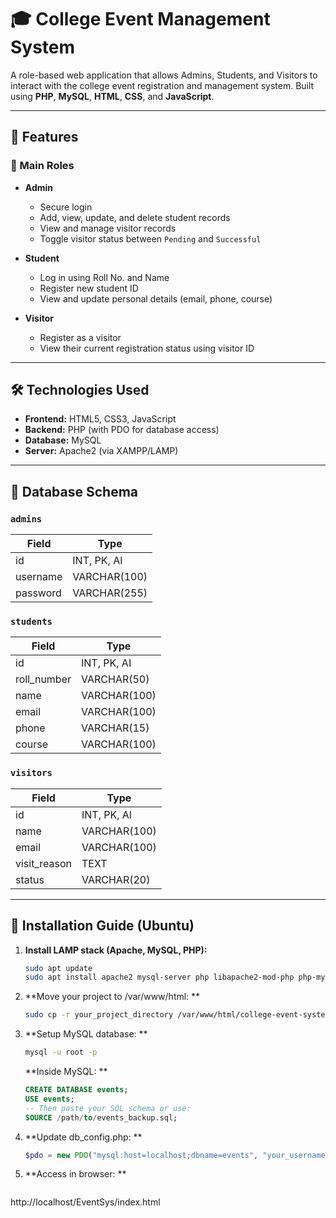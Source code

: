 # 🎓 College Event Management System

A role-based web application that allows Admins, Students, and Visitors to interact with the college event registration and management system. Built using **PHP**, **MySQL**, **HTML**, **CSS**, and **JavaScript**.

---

## 📁 Features

### 👤 Main Roles

- **Admin**
  - Secure login
  - Add, view, update, and delete student records
  - View and manage visitor records
  - Toggle visitor status between `Pending` and `Successful`

- **Student**
  - Log in using Roll No. and Name
  - Register new student ID
  - View and update personal details (email, phone, course)

- **Visitor**
  - Register as a visitor
  - View their current registration status using visitor ID

---

## 🛠️ Technologies Used

- **Frontend:** HTML5, CSS3, JavaScript
- **Backend:** PHP (with PDO for database access)
- **Database:** MySQL
- **Server:** Apache2 (via XAMPP/LAMP)

---

## 💾 Database Schema

### `admins`
| Field       | Type         |
|-------------|--------------|
| id          | INT, PK, AI  |
| username    | VARCHAR(100) |
| password    | VARCHAR(255) |

### `students`
| Field       | Type         |
|-------------|--------------|
| id          | INT, PK, AI  |
| roll_number | VARCHAR(50)  |
| name        | VARCHAR(100) |
| email       | VARCHAR(100) |
| phone       | VARCHAR(15)  |
| course      | VARCHAR(100) |

### `visitors`
| Field        | Type         |
|--------------|--------------|
| id           | INT, PK, AI  |
| name         | VARCHAR(100) |
| email        | VARCHAR(100) |
| visit_reason | TEXT         |
| status       | VARCHAR(20)  | (default: 'Pending')

---

## 🚀 Installation Guide (Ubuntu)

1. **Install LAMP stack (Apache, MySQL, PHP):**
   ```bash
   sudo apt update
   sudo apt install apache2 mysql-server php libapache2-mod-php php-mysql

   ```
2. **Move your project to /var/www/html: **
   ```bash
   sudo cp -r your_project_directory /var/www/html/college-event-system

   ```
3. **Setup MySQL database: **
   ```bash
   mysql -u root -p
   ```
   **Inside MySQL: **
   ```sql
   CREATE DATABASE events;
   USE events;
   -- Then paste your SQL schema or use:
   SOURCE /path/to/events_backup.sql;
   ```
4. **Update db_config.php: **
   ```php
   $pdo = new PDO("mysql:host=localhost;dbname=events", "your_username", "your_password");

   ```
5. **Access in browser: **
   ```
  http://localhost/EventSys/index.html

   ```
   
